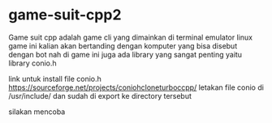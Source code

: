 # game-suit-cpp2

Game suit cpp adalah game cli yang dimainkan di terminal emulator linux game ini kalian akan bertanding dengan komputer yang bisa disebut dengan bot nah di game ini juga ada library yang sangat penting yaitu library conio.h 

link untuk install file conio.h
https://sourceforge.net/projects/coniohcloneturboccpp/
letakan file conio di /usr/include/ dan sudah di export ke directory tersebut

silakan mencoba
